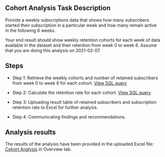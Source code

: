## Cohort Analysis Task Description

Provide a weekly subscriptions data that shows how many subscribers started their subscription in a particular week and how many remain active in the following 6 weeks.

Your end result should show weekly retention cohorts for each week of data available in the dataset and their retention from week 0 to week 6. Assume that you are doing this analysis on 2021-02-07.

## Steps
* Step 1: Retrieve the weekly cohorts and number of retained subscribers from week 0 to week 6 for each cohort. [View SQL query](https://github.com/TuringCollegeSubmissions/trogeh-MAT2.1.3/blob/main/Retained%20subscribers.sql)

* Step 2: Calculate the retention rate for each cohort. [View SQL query](https://github.com/TuringCollegeSubmissions/trogeh-MAT2.1.3/blob/main/Retention%20Rate.sql)

* Step 3: Uploading result table of retained subscribers and subscription retention rate to Excel for further analysis.

* Step 4: Communicating findings and recommendations.

## Analysis results

The results of the analysis have been provided in the uploaded Excel file: [Cohort Analysis](https://github.com/TuringCollegeSubmissions/trogeh-MAT2.1.3/blob/main/Cohort%20Analysis.xlsx)  in Overview tab.
